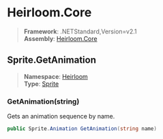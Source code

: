 # Heirloom.Core

> **Framework**: .NETStandard,Version=v2.1  
> **Assembly**: [Heirloom.Core][0]  

## Sprite.GetAnimation

> **Namespace**: [Heirloom][0]  
> **Type**: [Sprite][1]  

### GetAnimation(string)

Gets an animation sequence by name.

```cs
public Sprite.Animation GetAnimation(string name)
```

[0]: ../Heirloom.Core.md
[1]: Heirloom.Sprite.md
